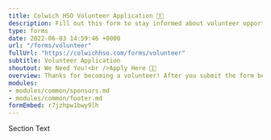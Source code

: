 ```yaml
---
title: Colwich HSO Volunteer Application 🤚🏽
description: Fill out this form to stay informed about volunteer opportunities.
type: forms
date: 2022-06-03 14:59:46 +0000
url: "/forms/volunteer"
fullUrl: "https://colwichhso.com/forms/volunteer"
subtitle: Volunteer Application
shoutout: We Need You!<br />Apply Here 🤚🏽
overview: Thanks for becoming a volunteer! After you submit the form below, we'll keep you in the loop about upcoming opportunities.
modules:
- modules/common/sponsors.md
- modules/common/footer.md
formEmbed: r7jzhpw1bwy9lh
---
```

Section Text
